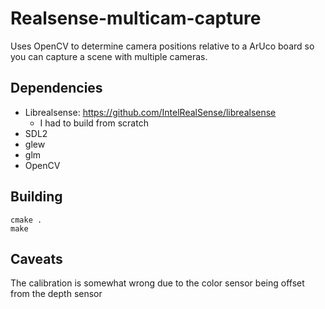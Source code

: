 # Realsense-multicam-capture

Uses OpenCV to determine camera positions relative to a ArUco board so you can capture a scene with multiple cameras.

## Dependencies

 * Librealsense: https://github.com/IntelRealSense/librealsense
   - I had to build from scratch
 * SDL2
 * glew
 * glm
 * OpenCV

## Building

```
cmake .
make
```

## Caveats

The calibration is somewhat wrong due to the color sensor being offset from the depth sensor
